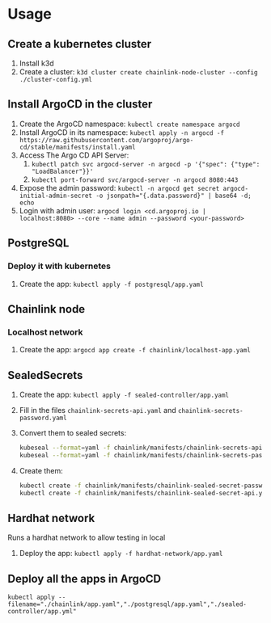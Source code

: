 # Usage

## Create a kubernetes cluster
1. Install k3d
2. Create a cluster: `k3d cluster create chainlink-node-cluster --config ./cluster-config.yml`

## Install ArgoCD in the cluster
1. Create the ArgoCD namespace: `kubectl create namespace argocd`
2. Install ArgoCD in its namespace: `kubectl apply -n argocd -f https://raw.githubusercontent.com/argoproj/argo-cd/stable/manifests/install.yaml` 
3. Access The Argo CD API Server:
   1. `kubectl patch svc argocd-server -n argocd -p '{"spec": {"type": "LoadBalancer"}}'`
   2. `kubectl port-forward svc/argocd-server -n argocd 8080:443`
4. Expose the admin password: `kubectl -n argocd get secret argocd-initial-admin-secret -o jsonpath="{.data.password}" | base64 -d; echo`
5. Login with admin user: `argocd login <cd.argoproj.io | localhost:8080> --core --name admin --password <your-password>`

## PostgreSQL

### Deploy it with kubernetes

1. Create the app: `kubectl apply -f postgresql/app.yaml`

## Chainlink node

### Localhost network

1. Create the app: `argocd app create -f chainlink/localhost-app.yaml`

## SealedSecrets

1. Create the app: `kubectl apply -f sealed-controller/app.yaml`
2. Fill in the files `chainlink-secrets-api.yaml` and `chainlink-secrets-password.yaml`
3. Convert them to sealed secrets:

   ```bash
   kubeseal --format=yaml -f chainlink/manifests/chainlink-secrets-api.yaml > chainlink/manifests/chainlink-sealed-secret-api.yaml;
   kubeseal --format=yaml -f chainlink/manifests/chainlink-secrets-password.yaml > chainlink/manifests/chainlink-sealed-secret-password.yaml
   ```

4. Create them:

   ```bash
   kubectl create -f chainlink/manifests/chainlink-sealed-secret-password.yaml; 
   kubectl create -f chainlink/manifests/chainlink-sealed-secret-api.yaml
   ```

## Hardhat network

Runs a hardhat network to allow testing in local

1. Deploy the app: `kubectl apply -f hardhat-network/app.yaml`

## Deploy all the apps in ArgoCD

`kubectl apply --filename="./chainlink/app.yaml","./postgresql/app.yaml","./sealed-controller/app.yml"`
